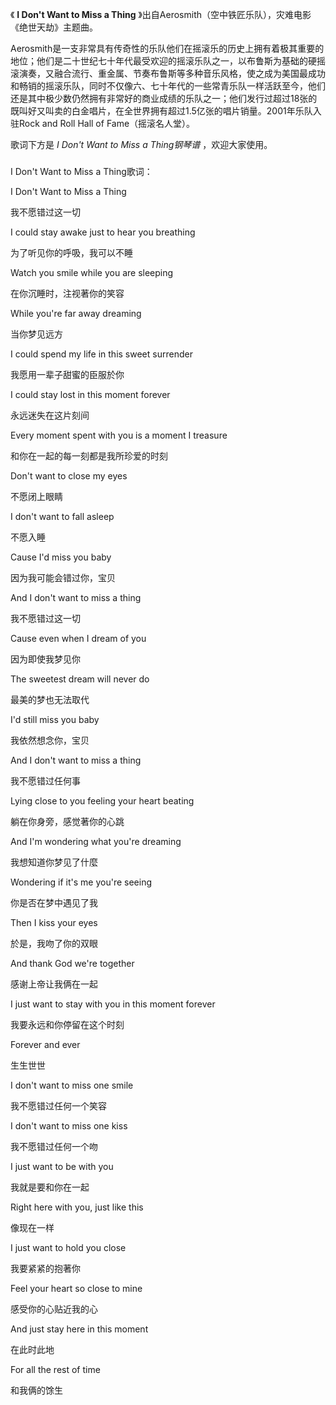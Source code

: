 

《 **I Don't Want to Miss a Thing** 》出自Aerosmith（空中铁匠乐队），灾难电影《绝世天劫》主题曲。

  

Aerosmith是一支非常具有传奇性的乐队他们在摇滚乐的历史上拥有着极其重要的地位；他们是二十世纪七十年代最受欢迎的摇滚乐队之一，以布鲁斯为基础的硬摇滚演奏，又融合流行、重金属、节奏布鲁斯等多种音乐风格，使之成为美国最成功和畅销的摇滚乐队，同时不仅像六、七十年代的一些常青乐队一样活跃至今，他们还是其中极少数仍然拥有非常好的商业成绩的乐队之一；他们发行过超过18张的既叫好又叫卖的白金唱片，在全世界拥有超过1.5亿张的唱片销量。2001年乐队入驻Rock
and Roll Hall of Fame（摇滚名人堂）。

  

歌词下方是 _I Don't Want to Miss a Thing钢琴谱_ ，欢迎大家使用。

###  
I Don't Want to Miss a Thing歌词：

  

I Don't Want to Miss a Thing

我不愿错过这一切

I could stay awake just to hear you breathing

为了听见你的呼吸，我可以不睡

Watch you smile while you are sleeping

在你沉睡时，注视著你的笑容

While you're far away dreaming

当你梦见远方

I could spend my life in this sweet surrender

我愿用一辈子甜蜜的臣服於你

I could stay lost in this moment forever

永远迷失在这片刻间

Every moment spent with you is a moment I treasure

和你在一起的每一刻都是我所珍爱的时刻

Don't want to close my eyes

不愿闭上眼睛

I don't want to fall asleep

不愿入睡

Cause I'd miss you baby

因为我可能会错过你，宝贝

And I don't want to miss a thing

我不愿错过这一切

Cause even when I dream of you

因为即使我梦见你

The sweetest dream will never do

最美的梦也无法取代

I'd still miss you baby

我依然想念你，宝贝

And I don't want to miss a thing

我不愿错过任何事

Lying close to you feeling your heart beating

躺在你身旁，感觉著你的心跳

And I'm wondering what you're dreaming

我想知道你梦见了什麼

Wondering if it's me you're seeing

你是否在梦中遇见了我

Then I kiss your eyes

於是，我吻了你的双眼

And thank God we're together

感谢上帝让我俩在一起

I just want to stay with you in this moment forever

我要永远和你停留在这个时刻

Forever and ever

生生世世

I don't want to miss one smile

我不愿错过任何一个笑容

I don't want to miss one kiss

我不愿错过任何一个吻

I just want to be with you

我就是要和你在一起

Right here with you, just like this

像现在一样

I just want to hold you close

我要紧紧的抱著你

Feel your heart so close to mine

感受你的心贴近我的心

And just stay here in this moment

在此时此地

For all the rest of time

和我俩的馀生

  

